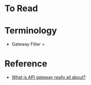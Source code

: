 # To Read

# Terminology
* Gateway Filter = 

# Reference
* [What is API gateway really all about?](https://www.youtube.com/watch?v=1vjOv_f9L8I)

